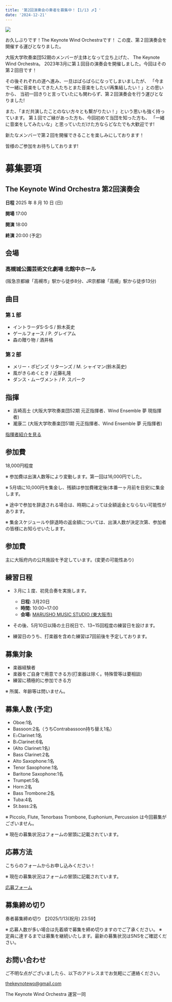 ```yaml
---
title: '第2回演奏会の奏者を募集中！【1/13 〆】'
date: '2024-12-21'
---
```


![](/2nd/main-visual-resized.jpg)

お久しぶりです！The Keynote Wind Orchestraです！
この度、第２回演奏会を開催する運びとなりました。

大阪大学吹奏楽団52期のメンバーが主体となって立ち上げた、
The Keynote Wind Orchestra。
2023年3月に第１回目の演奏会を開催しました。今回はその第２回目です！

その後それぞれの道へ進み、一旦はばらばらになってしまいましたが、
「今まで一緒に音楽をしてきた人たちとまた音楽をしたい!再集結したい！」との思いから、
当初一回きりと言っていたにも関わらず、第２回演奏会を行う運びとなりました!

また、「まだ共演したことのない方々とも繋がりたい！」という思いも強く持っています。
第１回でご縁があった方も、今回初めて当団を知った方も、
「一緒に音楽をしてみたいな」と思っていただけた方ならどなたでも大歓迎です!

新たなメンバーで第２回を開催できることを楽しみにしております！

皆様のご参加をお待ちしております!


# 募集要項

## The Keynote Wind Orchestra 第2回演奏会

**日程** 2025 年 8 月 10 日 (⽇)

**開場** 17:00

**開演** 18:00

**終演** 20:00 (予定)


## 会場

### 高槻城公園芸術文化劇場 北館中ホール  
(阪急京都線「高槻市」駅から徒歩8分、JR京都線「高槻」駅から徒歩13分)


## 曲目

### 第１部

- イントラーダS-S-S / 鈴木英史
- ゲールフォース / P. グレイアム
- 森の贈り物 / 酒井格

### 第２部

- メリー・ポピンズ リターンズ / M. シャイマン(鈴木英史)
- 風がきらめくとき / 近藤礼隆
- ダンス・ムーヴメント / P. スパーク

## 指揮

- 吉崎高士 (大阪大学吹奏楽団52期 元正指揮者、Wind Ensemble 夢 現指揮者)
- 瀧康二 (大阪大学吹奏楽団51期 元正指揮者、Wind Ensemble 夢 元指揮者)

[指揮者紹介を見る](/conductors)

## 参加費
18,000円程度

※ 参加費は出演人数等により変動します。第一回は16,000円でした。

※ 5月頃に10,000円を集金し、残額は参加費確定後(本番一ヶ月前を目安)に集金します。

※ 途中で参加を辞退される場合は、時期によっては全額返金とならない可能性があります。

※ 集金スケジュールや辞退時の返金額については、出演人数が決定次第、参加者の皆様にお知らせいたします。


## 参加費
主に大阪府内の公共施設を予定しています。(変更の可能性あり)

## 練習日程
- ３月に１度、初見合奏を実施します。

    - **日程:** 3月20日
    - **時間:** 10:00~17:00
    - **会場:** [MARUSHO MUSIC STUDIO (東大阪市)](https://marusho-music-studio.jimdosite.com/)

- その後、5月10日以降の土日祝日で、13~15回程度の練習日を設けます。
- 練習日のうち、打楽器を含めた練習は7回前後を予定しております。

## 募集対象
- 楽器経験者
- 楽器をご自身で用意できる方(打楽器は除く。特殊管等は要相談)
- 練習に積極的に参加できる方

※ 所属、年齢等は問いません。

## 募集人数 (予定) 

- Oboe:1名
- Bassoon:2名（うちContrabassoon持ち替え1名）
- E♭Clarinet:1名
- B♭Clarinet:6名
- (Alto Clarinet:1名)
- Bass Clarinet:2名
- Alto Saxophone:1名
- Tenor Saxophone:1名
- Baritone Saxophone:1名
- Trumpet:5名
- Horn:2名
- Bass Trombone:2名
- Tuba:4名
- St.bass:2名

※ Piccolo, Flute, Tenorbass Trombone, Euphonium, Percussion は今回募集がございません。

※ 現在の募集状況はフォームの冒頭に記載されています。

## 応募方法
こちらのフォームからお申し込みください！

※ 現在の募集状況はフォームの冒頭に記載されています。

[応募フォーム](https://forms.gle/QjBHcK2fPppJcNV78)

## 募集締め切り

奏者募集締め切り 【2025/1/13(祝月) 23:59】

※ 応募人数が多い場合は先着順で募集を締め切りますのでご了承ください。
※ 定員に達するまでは募集を継続いたします。最新の募集状況はSNSをご確認ください。


## お問い合わせ

ご不明な点がございましたら、以下のアドレスまでお気軽にご連絡ください。

[thekeynotewo@gmail.com](mailto:thekeynotewo@gmailcom) 


The Keynote Wind Orchestra 運営一同